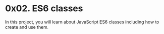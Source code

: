 # 0x02. ES6 classes

In this project, you will learn about JavaScript ES6 classes including how to
create and use them.
